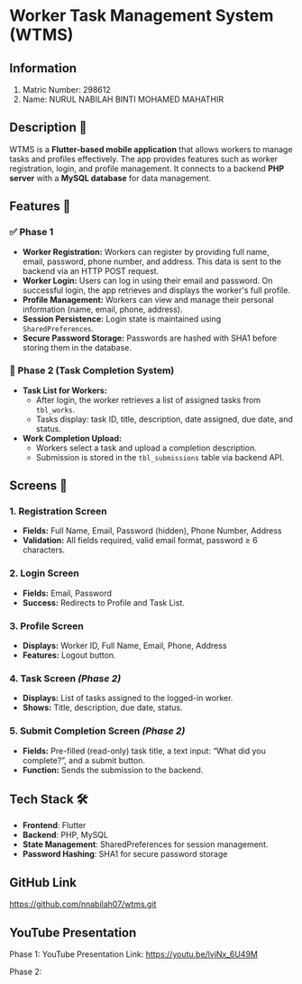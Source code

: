 # Worker Task Management System (WTMS)


## Information
1. Matric Number: 298612
2. Name: NURUL NABILAH BINTI MOHAMED MAHATHIR


## Description 📝
WTMS is a **Flutter-based mobile application** that allows workers to manage tasks and profiles effectively. The app provides features such as worker registration, login, and profile management. It connects to a backend **PHP server** with a **MySQL database** for data management.


## Features  🔧  
### ✅ Phase 1
- **Worker Registration:** Workers can register by providing full name, email, password, phone number, and address. This data is sent to the backend via an HTTP POST request.
- **Worker Login:** Users can log in using their email and password. On successful login, the app retrieves and displays the worker's full profile.
- **Profile Management:** Workers can view and manage their personal information (name, email, phone, address).
- **Session Persistence:** Login state is maintained using `SharedPreferences`.
- **Secure Password Storage:** Passwords are hashed with SHA1 before storing them in the database.

### 🔁 Phase 2 (Task Completion System)
- **Task List for Workers:**
  - After login, the worker retrieves a list of assigned tasks from `tbl_works`.
  - Tasks display: task ID, title, description, date assigned, due date, and status.
- **Work Completion Upload:**
  - Workers select a task and upload a completion description.
  - Submission is stored in the `tbl_submissions` table via backend API. 


## Screens 📲  

### 1. Registration Screen
- **Fields:** Full Name, Email, Password (hidden), Phone Number, Address  
- **Validation:** All fields required, valid email format, password ≥ 6 characters.

### 2. Login Screen
- **Fields:** Email, Password  
- **Success:** Redirects to Profile and Task List.

### 3. Profile Screen
- **Displays:** Worker ID, Full Name, Email, Phone, Address  
- **Features:** Logout button.

### 4. Task Screen *(Phase 2)*
- **Displays:** List of tasks assigned to the logged-in worker.  
- **Shows:** Title, description, due date, status.

### 5. Submit Completion Screen *(Phase 2)*
- **Fields:** Pre-filled (read-only) task title, a text input: “What did you complete?”, and a submit button.  
- **Function:** Sends the submission to the backend.  


## Tech Stack 🛠️
- **Frontend**: Flutter
- **Backend**: PHP, MySQL
- **State Management**: SharedPreferences for session management.
- **Password Hashing**: SHA1 for secure password storage


## GitHub Link
https://github.com/nnabilah07/wtms.git


## YouTube Presentation 
Phase 1: YouTube Presentation Link: https://youtu.be/lvjNx_6U49M

Phase 2:
